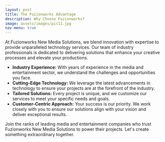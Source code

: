 ```yaml
---
layout: post
title: The Fuzionworks Advantage
description: Why Choose Fuzionworks?
image: assets/images/pic11.jpg
nav-menu: true
---
```


At Fuzionworks New Media Solutions, we blend innovation with expertise to provide unparalleled technology services. Our team of industry professionals is dedicated to delivering solutions that enhance your creative processes and elevate your productions.

- **Industry Experience:** With years of experience in the media and entertainment sector, we understand the challenges and opportunities you face.
- **Cutting-Edge Technology:** We leverage the latest advancements in technology to ensure your projects are at the forefront of the industry.
- **Tailored Solutions:** Every project is unique, and we customize our services to meet your specific needs and goals.
- **Customer-Centric Approach:** Your success is our priority. We work closely with you to ensure our solutions align with your vision and deliver exceptional results.

Join the ranks of leading media and entertainment companies who trust Fuzionworks New Media Solutions to power their projects. Let's create something extraordinary together.